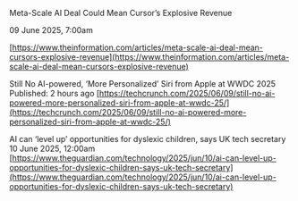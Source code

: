 Meta-Scale AI Deal Could Mean Cursor’s Explosive Revenue

09 June 2025, 7:00am

[https://www.theinformation.com/articles/meta-scale-ai-deal-mean-cursors-explosive-revenue](https://www.theinformation.com/articles/meta-scale-ai-deal-mean-cursors-explosive-revenue)
 
Still No AI-powered, ‘More Personalized’ Siri from Apple at WWDC 2025
Published: 2 hours ago
[https://techcrunch.com/2025/06/09/still-no-ai-powered-more-personalized-siri-from-apple-at-wwdc-25/](https://techcrunch.com/2025/06/09/still-no-ai-powered-more-personalized-siri-from-apple-at-wwdc-25/)
 
AI can ‘level up’ opportunities for dyslexic children, says UK tech secretary
10 June 2025, 12:00am
[https://www.theguardian.com/technology/2025/jun/10/ai-can-level-up-opportunities-for-dyslexic-children-says-uk-tech-secretary](https://www.theguardian.com/technology/2025/jun/10/ai-can-level-up-opportunities-for-dyslexic-children-says-uk-tech-secretary)
 
